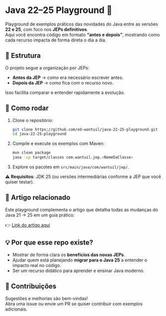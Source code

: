 # Java 22–25 Playground 🚀

Playground de exemplos práticos das novidades do Java entre as versões **22 e 25**, com foco nos **JEPs definitivos**.  
Aqui você encontra código em formato **“antes e depois”**, mostrando como cada recurso impacta de forma direta o dia a dia.

## 📂 Estrutura

O projeto segue a organização por JEPs:  

- **Antes da JEP** → como era necessário escrever antes.  
- **Depois da JEP** → como fica com o recurso novo.  

Isso facilita comparar e entender rapidamente a evolução.

## 🔧 Como rodar

1. Clone o repositório:  

   ```bash
   git clone https://github.com/ed-wantuil/java-22-25-playground.git
   cd java-22-25-playground
   ```

2. Compile e execute os exemplos com Maven:  

   ```bash
   mvn clean package
   java -cp target/classes com.wantuil.jep.<NomeDaClasse>
   ```

3. Explore os pacotes em `src/main/java/com/wantuil/jep/`.

⚠️ **Requisitos**: JDK 25 (ou versões intermediárias conforme a JEP que você quiser testar).

## 📖 Artigo relacionado

Este playground complementa o artigo que detalha todas as mudanças do Java 21 → 25 em um guia prático:

👉 [Link do artigo aqui](https://dev.to/ed-wantuil/java-25-tudo-que-mudou-desde-o-java-21-em-um-guia-pratico-1b5n)

## 💡 Por que esse repo existe?

- Mostrar de forma clara os **benefícios das novas JEPs**.  
- Ajudar quem está planejando **migrar para o Java 25** a entender o impacto real no código.  
- Ser um recurso didático para aprender e ensinar Java moderno.

## 🤝 Contribuições

Sugestões e melhorias são bem-vindas!  
Abra uma issue ou envie um PR se quiser contribuir com exemplos adicionais.
